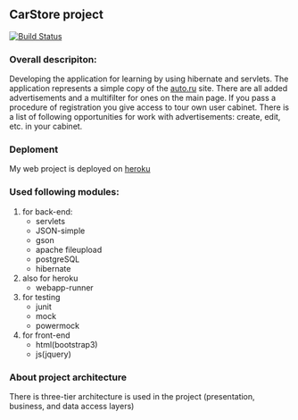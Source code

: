 ## CarStore project

[![Build Status](https://travis-ci.org/Tiunchik/job4j_carprice.svg?branch=autoADbranch)](https://travis-ci.org/Tiunchik/job4j_carprice)

### Overall descripiton:
Developing the application for learning by using hibernate and servlets. The application represents a simple copy of the [auto.ru](https://auto.ru/) site. 
There are all added advertisements and a multifilter for ones on the main page. If you pass a procedure of registration you give access to tour own user cabinet. There is a list of following opportunities for work with advertisements: create, edit, etc. in your cabinet.

### Deploment
My web project is deployed on [heroku](https://first-car-attempt-app.herokuapp.com/main)

### Used following modules:
 1. for back-end:
    * servlets
     * JSON-simple
     * gson
     * apache fileupload
     * postgreSQL
    * hibernate
 2. also for heroku 
    * webapp-runner
 3. for testing
    * junit
    * mock
    * powermock
 4. for front-end
    * html(bootstrap3)
    * js(jquery)

### About project architecture

There is  three-tier architecture is used in the project (presentation, business, and data access layers)
